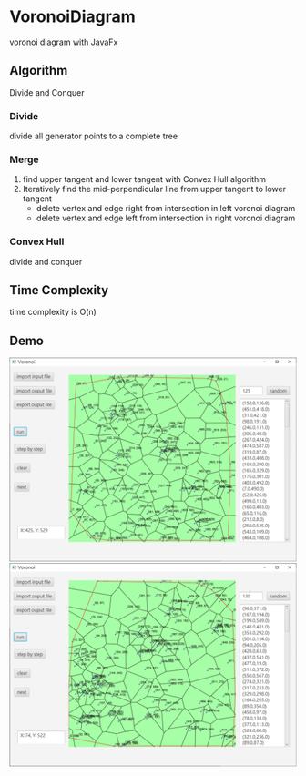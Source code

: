 # VoronoiDiagram
voronoi diagram with JavaFx

## Algorithm
Divide and Conquer

### Divide
divide all generator points to a complete tree

### Merge

1. find upper tangent and lower tangent with Convex Hull algorithm
2. Iteratively find the mid-perpendicular line from upper tangent to lower tangent
    + delete vertex and edge right from intersection in left voronoi diagram
    + delete vertex and edge left from intersection in right voronoi diagram

### Convex Hull
divide and conquer

## Time Complexity
time complexity is O(n)

## Demo

![125 points](doc/pic/125GP.png)
![130 points](doc/pic/130GP.png)